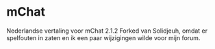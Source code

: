 # mChat
Nederlandse vertaling voor mChat 2.1.2
Forked van Solidjeuh, omdat er spelfouten in zaten en ik een paar wijzigingen wilde voor mijn forum.

